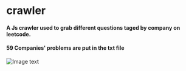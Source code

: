 # crawler
#### A Js crawler used to grab different questions taged by company on leetcode.
#### 59 Companies' problems are put in the txt file
![Image text](http://m.qpic.cn/psc?/V12zaA7H2MsQkR/x8kY4KA5QbxWMHFw3I4rP9NCN*ziOR9F9mfHkNuTesq1HqUVsDtYgNJFFhQjCpyED89ITLpev4UgJC7fNjoEy5EsueqK4bJ60UkFLlpdln0!/b&bo=1AE9AQAAAAARB9k!&rf=viewer_4)
